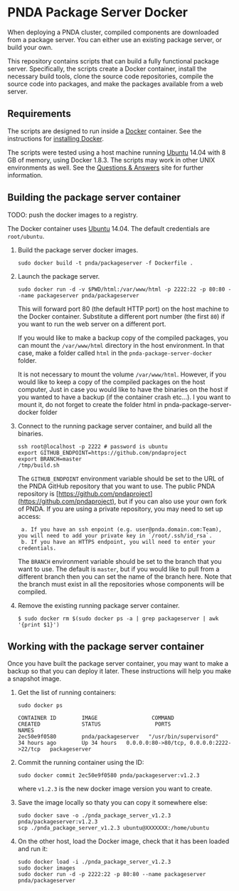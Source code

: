 # PNDA Package Server Docker

When deploying a PNDA cluster, compiled components are downloaded from a package server. You can either use an existing package server, or build your own. 

This repository contains scripts that can build a fully functional package server. Specifically, the scripts create a Docker container, install the necessary build tools, clone the source code repositories, compile the source code into packages, and make the packages available from a web server. 

## Requirements

The scripts are designed to run inside a [Docker](https://www.docker.com) container. See the instructions for [installing Docker](https://docs.docker.com/engine/installation).

The scripts were tested using a host machine running [Ubuntu](http://www.ubuntu.com) 14.04 with 8 GB of memory, using Docker 1.8.3. The scripts may work in other UNIX environments as well. See the [Questions & Answers](http://pndaproject.io/qa) site for further information. 

## Building the package server container

TODO: push the docker images to a registry.

The Docker container uses [Ubuntu](http://www.ubuntu.com) 14.04. The default credentials are `root/ubuntu`.

1. Build the package server docker images.

    ```
    sudo docker build -t pnda/packageserver -f Dockerfile .
    ```

2. Launch the package server.
	
    ```
    sudo docker run -d -v $PWD/html:/var/www/html -p 2222:22 -p 80:80 --name packageserver pnda/packageserver
    ```

    This will forward port 80 (the default HTTP port) on the host machine to the Docker container. Substitute a different port number (the first `80`) if you want to run the web server on a different port. 

	If you would like to make a backup copy of the compiled packages, you can mount the `/var/www/html` directory in the host environment. In that case, make a folder called `html` in the `pnda-package-server-docker` folder. 
    
    It is not necessary to mount the volume `/var/www/html`. However, if you would like to keep a copy of the compiled packages on the host computer, Just in case you would like to have the binaries on the host if you wanted to have a backup (if the container crash etc...). I you want to mount it, do not forget to create the folder html in pnda-package-server-docker folder

3. Connect to the running package server container, and build all the binaries.

	```
    ssh root@localhost -p 2222 # password is ubuntu
	export GITHUB_ENDPOINT=https://github.com/pndaproject
	export BRANCH=master
	/tmp/build.sh
    ```
	
    The `GITHUB_ENDPOINT` environment variable should be set to the URL of the PNDA GitHub repository that you want to use. The public PNDA repository is [https://github.com/pndaproject](https://github.com/pndaproject), but if you can also use your own fork of PNDA. If you are using a private repository, you may need to set up access: 
    
		a. If you have an ssh enpoint (e.g. user@pnda.domain.com:Team), you will need to add your private key in `/root/.ssh/id_rsa`. 
		b. If you have an HTTPS endpoint, you will need to enter your credentials. 

    The `BRANCH` environment variable should be set to the branch that you want to use. The default is `master`, but if you would like to pull from a different branch then you can set the name of the branch here. Note that the branch must exist in all the repositories whose components will be compiled. 

4. Remove the existing running package server container.

	```
    $ sudo docker rm $(sudo docker ps -a | grep packageserver | awk '{print $1}')
    ```

## Working with the package server container

Once you have built the package server container, you may want to make a backup so that you can deploy it later. These instructions will help you make a snapshot image.

1. Get the list of running containers:

    ```
    sudo docker ps

	CONTAINER ID        IMAGE                 COMMAND                  CREATED             STATUS                 PORTS                                      NAMES
	2ec50e9f0580        pnda/packageserver   "/usr/bin/supervisord"   34 hours ago        Up 34 hours   0.0.0.0:80->80/tcp, 0.0.0.0:2222->22/tcp   packageserver
    ```

2. Commit the running container using the ID:

	```
    sudo docker commit 2ec50e9f0580 pnda/packageserver:v1.2.3
    ```

	where `v1.2.3` is the new docker image version you want to create.

3. Save the image locally so thaty you can copy it somewhere else:
    
    ```	
    sudo docker save -o ./pnda_package_server_v1.2.3 pnda/packageserver:v1.2.3
	scp ./pnda_package_server_v1.2.3 ubuntu@XXXXXXX:/home/ubuntu
    ```

4. On the other host, load the Docker image, check that it has been loaded and run it:

    ```	
    sudo docker load -i ./pnda_package_server_v1.2.3
	sudo docker images 
	sudo docker run -d -p 2222:22 -p 80:80 --name packageserver pnda/packageserver
    ```
